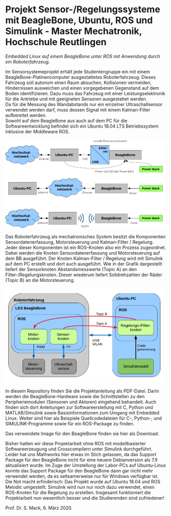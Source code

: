 # Projekt Sensor-/Regelungssysteme mit BeagleBone, Ubuntu, ROS und Simulink - Master Mechatronik, Hochschule Reutlingen

*Embedded Linux auf einem BeagleBone unter ROS mit Anwendung durch ein Roboterfahrzeug.*

Im Sensorsystemeprojekt erhält jede Studentengruppe ein mit einem BeagleBone-Platinencomputer ausgestattetes Roboterfahrzeug. Dieses Fahrzeug soll autonom einen Raum absuchen, Kollisionen vermeiden, Hindernissen ausweichen und einen vorgegebenen Gegenstand auf dem Boden identifizieren. Dazu muss das Fahrzeug mit einer Leistungselektronik für die Antriebe und mit geeigneten Sensoren ausgestattet werden.  
Da für die Messung des Wandabstands nur ein einzelner Ultraschallsensor verwendet werden darf, muss dessen Signal mit einem Kalman-Filter aufbereitet werden.   
Sowohl auf dem BeagleBone aus auch auf dem PC für die Softwareentwicklung befindet sich ein Ubuntu 18.04 LTS Betriebssystem inklusive der Middleware ROS.
   
![Kommunikationsstruktur](/BB_ROS_Comm) 
 
Das Roboterfahrzeug als mechatronisches System besitzt die Komponenten Sensordatenerfassung, Motorsteuerung und Kalman-Filter / Regelung. Jeder dieser Komponenten ist ein ROS-Knoten also ein Prozess zugeordnet.
Dabei werden die Knoten Sensordatenerfassung und Motorsteuerung auf dem BB ausgeführt. Der Knoten Kalman-Filter / Regelung wird mit Simulink auf dem PC erstellt und dort auch ausgeführt.
Wie in der Grafik dargestellt liefert der Sensorknoten Abstandsmesswerte (Topic A) an den
Filter-/Regelungsknoten. Dieser wiederum liefert Solldrehzahlen der Räder (Topic B) an die Motorsteuerung.

![Softwarestruktur ROS](/BB_ROS_Struc)

In diesem Repository finden Sie die Projektanleitung als PDF-Datei. Darin werden die BeagleBone-Hardware sowie die Schnittstellen zu den Peripheriemodulen (Sensoren und Aktoren) eingehend behandelt. Auch finden sich dort Anleitungen zur Softwareerstellung mit C, Python und MATLAB/Simulink sowie Basisinformationen zum Umgang mit Embedded Linux.
Weiter sind hier als Beispiele Quellcodedateien für C-, Python-, und SIMULINK-Programme sowie für ein ROS-Package zu finden.
  
Das verwendete Image für den BeagleBone finden sie hier als Download.

Bisher hatten wir diese Projektarbeit ohne ROS mit modellbasierter Softwareerzeugung und Crosscompilern unter Simulink durchgeführt. Leider hat uns Mathworks hier etwas im Stich gelassen, da das Support Package für den BeagleBone nicht für eine neuere Debianversion als 7.9 aktualisiert wurde. Im Zuge der Umstellung der Labor-PCs auf Ubuntu-Linux konnte das Support Package für den BeagleBone dann gar nicht mehr verwendet werden, da es seltsamerweise nur für Windows verfügbar ist.
Die Not macht erfinderisch: Das Projekt wurde auf Ubuntu 18.04 und ROS Melodic umgestellt. Simulink wird nun nur noch dazu verwendet, einen ROS-Knoten für die Regelung zu erstellen. Insgesamt funktioniert die Projektarbeit nun wesentlich besser und die Studierenden sind zufriedener!

Prof. Dr. S. Mack, 6. März 2020.

